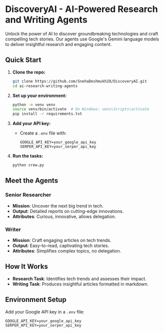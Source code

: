 # DiscoveryAI - AI-Powered Research and Writing Agents

Unlock the power of AI to discover groundbreaking technologies and craft compelling tech stories. Our agents use Google's Gemini language models to deliver insightful research and engaging content.

## Quick Start

1. **Clone the repo:**
   ```bash
   git clone https://github.com/SnehaDeshmukh28/DiscoveryAI.git
   cd ai-research-writing-agents
   ```

2. **Set up your environment:**
   ```bash
   python -m venv venv
   source venv/bin/activate  # On Windows: venv\Scripts\activate
   pip install -r requirements.txt
   ```

3. **Add your API key:**
   - Create a `.env` file with:
     ```plaintext
     GOOGLE_API_KEY=your_google_api_key
     SERPER_API_KEY=your_serper_api_key
     ```

4. **Run the tasks:**
   ```bash
   python crew.py
   ```

## Meet the Agents

### Senior Researcher
- **Mission**: Uncover the next big trend in tech.
- **Output**: Detailed reports on cutting-edge innovations.
- **Attributes**: Curious, innovative, allows delegation.

### Writer
- **Mission**: Craft engaging articles on tech trends.
- **Output**: Easy-to-read, captivating tech stories.
- **Attributes**: Simplifies complex topics, no delegation.

## How It Works

- **Research Task**: Identifies tech trends and assesses their impact.
- **Writing Task**: Produces insightful articles formatted in markdown.

## Environment Setup

Add your Google API key in a `.env` file:

```plaintext
GOOGLE_API_KEY=your_google_api_key
SERPER_API_KEY=your_serper_api_key
```
